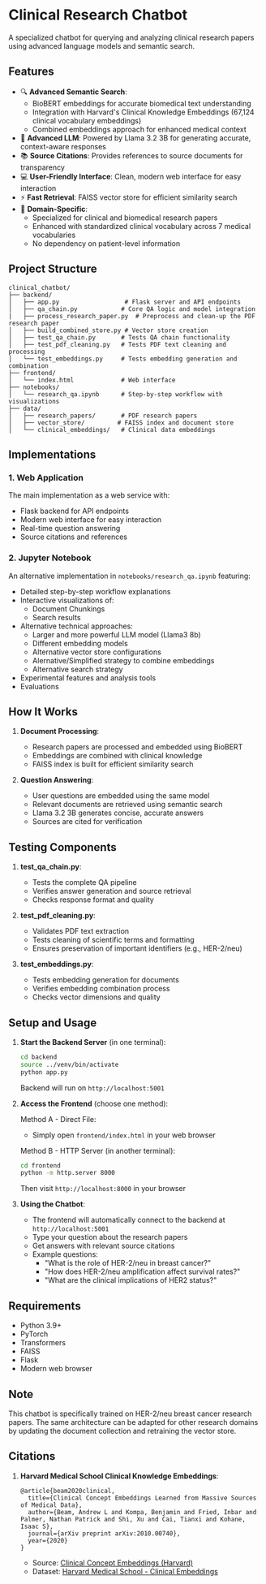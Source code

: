 # Clinical Research Chatbot

A specialized chatbot for querying and analyzing clinical research papers using advanced language models and semantic search.

## Features

- 🔍 **Advanced Semantic Search**: 
  - BioBERT embeddings for accurate biomedical text understanding
  - Integration with Harvard's Clinical Knowledge Embeddings (67,124 clinical vocabulary embeddings)
  - Combined embeddings approach for enhanced medical context
- 🤖 **Advanced LLM**: Powered by Llama 3.2 3B for generating accurate, context-aware responses
- 📚 **Source Citations**: Provides references to source documents for transparency
- 💻 **User-Friendly Interface**: Clean, modern web interface for easy interaction
- ⚡ **Fast Retrieval**: FAISS vector store for efficient similarity search
- 🎯 **Domain-Specific**: 
  - Specialized for clinical and biomedical research papers
  - Enhanced with standardized clinical vocabulary across 7 medical vocabularies
  - No dependency on patient-level information

## Project Structure

```
clinical_chatbot/
├── backend/
│   ├── app.py                  # Flask server and API endpoints
│   ├── qa_chain.py            # Core QA logic and model integration
|   ├── process_research_paper.py  # Preprocess and clean-up the PDF research paper
│   ├── build_combined_store.py # Vector store creation
│   ├── test_qa_chain.py       # Tests QA chain functionality
│   ├── test_pdf_cleaning.py   # Tests PDF text cleaning and processing
│   └── test_embeddings.py     # Tests embedding generation and combination
├── frontend/
│   └── index.html             # Web interface
├── notebooks/
│   └── research_qa.ipynb      # Step-by-step workflow with visualizations
├── data/
│   ├── research_papers/       # PDF research papers
│   ├── vector_store/         # FAISS index and document store
│   └── clinical_embeddings/   # Clinical data embeddings

```

## Implementations

### 1. Web Application
The main implementation as a web service with:
- Flask backend for API endpoints
- Modern web interface for easy interaction
- Real-time question answering
- Source citations and references

### 2. Jupyter Notebook
An alternative implementation in `notebooks/research_qa.ipynb` featuring:
- Detailed step-by-step workflow explanations
- Interactive visualizations of:
  - Document Chunkings
  - Search results
- Alternative technical approaches:
  - Larger and more powerful LLM model (Llama3 8b)
  - Different embedding models
  - Alternative vector store configurations
  - Alernative/Simplified strategy to combine embeddings
  - Alternative search strategy 
- Experimental features and analysis tools
- Evaluations

## How It Works

1. **Document Processing**:
   - Research papers are processed and embedded using BioBERT
   - Embeddings are combined with clinical knowledge
   - FAISS index is built for efficient similarity search

2. **Question Answering**:
   - User questions are embedded using the same model
   - Relevant documents are retrieved using semantic search
   - Llama 3.2 3B generates concise, accurate answers
   - Sources are cited for verification

## Testing Components

1. **test_qa_chain.py**: 
   - Tests the complete QA pipeline
   - Verifies answer generation and source retrieval
   - Checks response format and quality

2. **test_pdf_cleaning.py**:
   - Validates PDF text extraction
   - Tests cleaning of scientific terms and formatting
   - Ensures preservation of important identifiers (e.g., HER-2/neu)

3. **test_embeddings.py**:
   - Tests embedding generation for documents
   - Verifies embedding combination process
   - Checks vector dimensions and quality

## Setup and Usage

1. **Start the Backend Server** (in one terminal):
   ```bash
   cd backend
   source ../venv/bin/activate
   python app.py
   ```
   Backend will run on `http://localhost:5001`

2. **Access the Frontend** (choose one method):
   
   Method A - Direct File:
   - Simply open `frontend/index.html` in your web browser
   
   Method B - HTTP Server (in another terminal):
   ```bash
   cd frontend
   python -m http.server 8000
   ```
   Then visit `http://localhost:8000` in your browser

3. **Using the Chatbot**:
   - The frontend will automatically connect to the backend at `http://localhost:5001`
   - Type your question about the research papers
   - Get answers with relevant source citations
   - Example questions:
     - "What is the role of HER-2/neu in breast cancer?"
     - "How does HER-2/neu amplification affect survival rates?"
     - "What are the clinical implications of HER2 status?"

## Requirements

- Python 3.9+
- PyTorch
- Transformers
- FAISS
- Flask
- Modern web browser

## Note

This chatbot is specifically trained on HER-2/neu breast cancer research papers. The same architecture can be adapted for other research domains by updating the document collection and retraining the vector store. 

## Citations

1. **Harvard Medical School Clinical Knowledge Embeddings**:
   ```
   @article{beam2020clinical,
     title={Clinical Concept Embeddings Learned from Massive Sources of Medical Data},
     author={Beam, Andrew L and Kompa, Benjamin and Fried, Inbar and Palmer, Nathan Patrick and Shi, Xu and Cai, Tianxi and Kohane, Isaac S},
     journal={arXiv preprint arXiv:2010.00740},
     year={2020}
   }
   ```
   - Source: [Clinical Concept Embeddings (Harvard)](https://arxiv.org/abs/2010.00740)
   - Dataset: [Harvard Medical School - Clinical Embeddings](https://figshare.com/articles/dataset/Clinical_Concept_Embeddings_Learned_from_Massive_Sources_of_Medical_Data/12382343)


